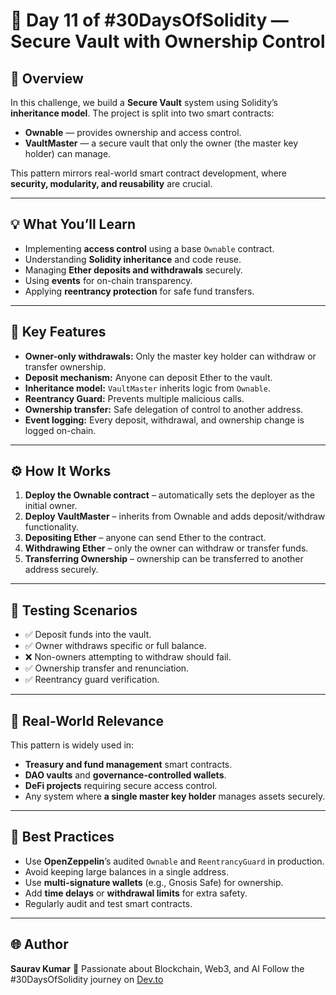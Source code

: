 # 🏦 Day 11 of #30DaysOfSolidity — Secure Vault with Ownership Control

## 📘 Overview

In this challenge, we build a **Secure Vault** system using Solidity’s **inheritance model**.
The project is split into two smart contracts:

* **Ownable** — provides ownership and access control.
* **VaultMaster** — a secure vault that only the owner (the master key holder) can manage.

This pattern mirrors real-world smart contract development, where **security, modularity, and reusability** are crucial.

---

## 💡 What You’ll Learn

* Implementing **access control** using a base `Ownable` contract.
* Understanding **Solidity inheritance** and code reuse.
* Managing **Ether deposits and withdrawals** securely.
* Using **events** for on-chain transparency.
* Applying **reentrancy protection** for safe fund transfers.

---

## 🔐 Key Features

* **Owner-only withdrawals:** Only the master key holder can withdraw or transfer ownership.
* **Deposit mechanism:** Anyone can deposit Ether to the vault.
* **Inheritance model:** `VaultMaster` inherits logic from `Ownable`.
* **Reentrancy Guard:** Prevents multiple malicious calls.
* **Ownership transfer:** Safe delegation of control to another address.
* **Event logging:** Every deposit, withdrawal, and ownership change is logged on-chain.

---

## ⚙️ How It Works

1. **Deploy the Ownable contract** – automatically sets the deployer as the initial owner.
2. **Deploy VaultMaster** – inherits from Ownable and adds deposit/withdraw functionality.
3. **Depositing Ether** – anyone can send Ether to the contract.
4. **Withdrawing Ether** – only the owner can withdraw or transfer funds.
5. **Transferring Ownership** – ownership can be transferred to another address securely.

---

## 🧪 Testing Scenarios

* ✅ Deposit funds into the vault.
* ✅ Owner withdraws specific or full balance.
* ❌ Non-owners attempting to withdraw should fail.
* ✅ Ownership transfer and renunciation.
* ✅ Reentrancy guard verification.

---

## 🧭 Real-World Relevance

This pattern is widely used in:

* **Treasury and fund management** smart contracts.
* **DAO vaults** and **governance-controlled wallets**.
* **DeFi projects** requiring secure access control.
* Any system where **a single master key holder** manages assets securely.

---

## 🧠 Best Practices

* Use **OpenZeppelin**’s audited `Ownable` and `ReentrancyGuard` in production.
* Avoid keeping large balances in a single address.
* Use **multi-signature wallets** (e.g., Gnosis Safe) for ownership.
* Add **time delays** or **withdrawal limits** for extra safety.
* Regularly audit and test smart contracts.

---

## 🌐 Author

**Saurav Kumar**
🚀 Passionate about Blockchain, Web3, and AI
Follow the #30DaysOfSolidity journey on [Dev.to](https://dev.to/sauravkumar8178)

